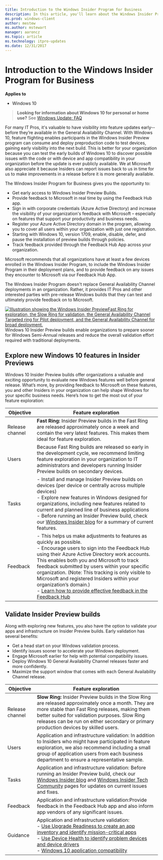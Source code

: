 ```yaml
---
title: Introduction to the Windows Insider Program for Business
description: In this article, you'll learn about the Windows Insider Program for Business and why IT Pros should join.
ms.prod: windows-client
author: mestew
ms.author: mstewart
manager: aaroncz
ms.topic: article
ms.technology: itpro-updates
ms.date: 12/31/2017
---
```


# Introduction to the Windows Insider Program for Business

**Applies to**

- Windows 10

> **Looking for information about Windows 10 for personal or home use?** See [Windows Update: FAQ](https://support.microsoft.com/help/12373/windows-update-faq)

For many IT Pros, it's valuable to have visibility into feature updates early--before they’re available in the General Availability Channel. With Windows 10, feature flighting enables participants in the Windows Insider Preview program can consume and deploy preproduction code to test devices, gaining early visibility into the next build. This is better for your organization because you can test the early builds of Windows 10 to discover possible issues with the code or with device and app compatibility in your organization before the update is ever publicly available. We at Microsoft also appreciate it because Insiders can report issues back to us in time for us to make improvements in a release before it is more generally available.

The Windows Insider Program for Business gives you the opportunity to:
 
* Get early access to Windows Insider Preview Builds. 
* Provide feedback to Microsoft in real time by using the Feedback Hub app.
* Sign in with corporate credentials (Azure Active Directory) and increase the visibility of your organization's feedback with Microsoft – especially on features that support your productivity and business needs.
* Register your Azure Active Directory domain in the program, allowing you to cover all users within your organization with just one registration.
* Starting with Windows 10, version 1709, enable, disable, defer, and pause the installation of preview builds through policies.
* Track feedback provided through the Feedback Hub App across your organization.

Microsoft recommends that all organizations have at least a few devices enrolled in the Windows Insider Program, to include the Windows Insider Program in their deployment plans, and to provide feedback on any issues they encounter to Microsoft via our Feedback Hub App. 

The Windows Insider Program doesn't replace General Availability Channel deployments in an organization. Rather, it provides IT Pros and other interested parties with pre-release Windows builds that they can test and ultimately provide feedback on to Microsoft.

[![Illustration showing the Windows Insider PreviewFast Ring for exploration, the Slow Ring for validation, the General Availability Channel Targeted ring for Pilot deployment, and the General Availability Channel for broad deployment.](images/WIP4Biz_deployment.png)](images/WIP4Biz_deployment.png)<br>
Windows 10 Insider Preview builds enable organizations to prepare sooner for Windows Semi-Annual releases and reduce the overall validation effort required with traditional deployments. 

## Explore new Windows 10 features in Insider Previews
Windows 10 Insider Preview builds offer organizations a valuable and exciting opportunity to evaluate new Windows features well before general release. What’s more, by providing feedback to Microsoft on these features, you and other Insiders in your organization can help shape Windows for your specific business needs. Here’s how to get the most out of your feature exploration: 

|Objective |Feature exploration|
|---------|---------|
|Release channel  |**Fast Ring:** Insider Preview builds in the Fast Ring are released approximately once a week and contain the very latest features. This makes them ideal for feature exploration.|
|Users    |    Because Fast Ring builds are released so early in the development cycle, we recommend limiting feature exploration in your organization to IT administrators and developers running Insider Preview builds on secondary devices.     |
|Tasks   |  - Install and manage Insider Preview builds on devices (per device or centrally across multiple devices)<br>  - Explore new features in Windows designed for organizations, including new features related to current and planned line of business applications<br> - Before running an Insider Preview build, check our [Windows Insider blog](https://blogs.windows.com/windowsexperience/tag/windows-insider-program/#k3WWwxKCTWHCO82H.97) for a summary of current features.      |
|Feedback   |  - This helps us make adjustments to features as quickly as possible.<br> - Encourage users to sign into the Feedback Hub using their Azure Active Directory work accounts. This enables both you and Microsoft to track feedback submitted by users within your specific organization. (Note: This tracking is only visible to Microsoft and registered Insiders within your organization’s domain.)<br> - [Learn how to provide effective feedback in the Feedback Hub](https://insider.windows.com/how-to-feedback/)       |

## Validate Insider Preview builds 
Along with exploring new features, you also have the option to validate your apps and infrastructure on Insider Preview builds. Early validation has several benefits:

- Get a head start on your Windows validation process.
- Identify issues sooner to accelerate your Windows deployment.
- Engage Microsoft earlier for help with potential compatibility issues.
- Deploy Windows 10 General Availability Channel releases faster and more confidently.
- Maximize the support window that comes with each General Availability Channel release.

|Objective |Feature exploration|
|---------|---------|
|Release channel  |**Slow Ring:** Insider Preview builds in the Slow Ring are released approximately once a month. They are more stable than Fast Ring releases, making them better suited for validation purposes. Slow Ring releases can be run on either secondary or primary production devices by skilled users.|
|Users    |   Application and infrastructure validation: In addition to Insiders who might have participated in feature exploration, we also recommend including a small group of application users from each business department to ensure a representative sample.|
|Tasks   | Application and infrastructure validation: Before running an Insider Preview build, check our [Windows Insider blog](https://blogs.windows.com/windowsexperience/tag/windows-insider-program/#k3WWwxKCTWHCO82H.97) and [Windows Insider Tech Community](https://techcommunity.microsoft.com/t5/Windows-Insider-Program/bd-p/WindowsInsiderProgram) pages for updates on current issues and fixes.    |
|Feedback   | Application and infrastructure validation:Provide feedback in the Feedback Hub app and also inform app vendors of any significant issues.  |
|Guidance  |  Application and infrastructure validation:<br>- [Use Upgrade Readiness to create an app inventory and identify mission-critical apps](/mem/configmgr/desktop-analytics/overview)<br>- [Use Device Health to identify problem devices and device drivers](/windows/deployment/update/device-health-monitor)<br> - [Windows 10 application compatibility](/windows/windows-10/)|
